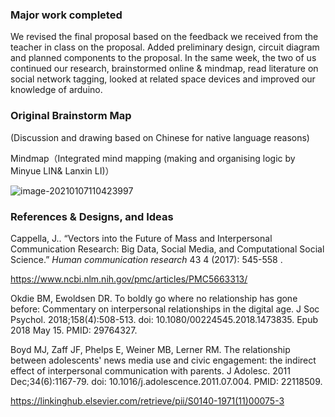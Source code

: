 
### Major work completed

We revised the final proposal based on the feedback we received from the teacher in class on the proposal. Added preliminary design, circuit diagram and planned components to the proposal. In the same week, the two of us continued our research, brainstormed online & mindmap, read literature on social network tagging, looked at related space devices and improved our knowledge of arduino.

### Original Brainstorm Map
(Discussion and drawing based on Chinese for native language reasons)



Mindmap（Integrated mind mapping (making and organising logic by Minyue LIN& Lanxin LI)）

![image-20210107110423997](/Users/noahl/Library/Application%20Support/typora-user-images/image-20210107110423997.png)


### References & Designs, and Ideas

Cappella, J.. “Vectors into the Future of Mass and Interpersonal Communication Research: Big Data, Social Media, and Computational Social Science.” *Human communication research* 43 4 (2017): 545-558 .

https://www.ncbi.nlm.nih.gov/pmc/articles/PMC5663313/

Okdie BM, Ewoldsen DR. To boldly go where no relationship has gone before: Commentary on interpersonal relationships in the digital age. J Soc Psychol. 2018;158(4):508-513. doi: 10.1080/00224545.2018.1473835. Epub 2018 May 15. PMID: 29764327.



Boyd MJ, Zaff JF, Phelps E, Weiner MB, Lerner RM. The relationship between adolescents' news media use and civic engagement: the indirect effect of interpersonal communication with parents. J Adolesc. 2011 Dec;34(6):1167-79. doi: 10.1016/j.adolescence.2011.07.004. PMID: 22118509.

https://linkinghub.elsevier.com/retrieve/pii/S0140-1971(11)00075-3
